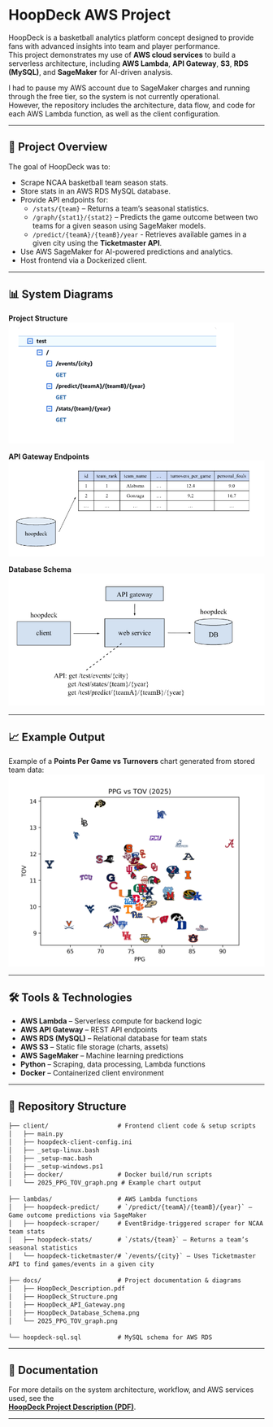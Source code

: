 # HoopDeck AWS Project

HoopDeck is a basketball analytics platform concept designed to provide fans with advanced insights into team and player performance.  
This project demonstrates my use of **AWS cloud services** to build a serverless architecture, including **AWS Lambda**, **API Gateway**, **S3**, **RDS (MySQL)**, and **SageMaker** for AI-driven analysis.  

I had to pause my AWS account due to SageMaker charges and running through the free tier, so the system is not currently operational.  
However, the repository includes the architecture, data flow, and code for each AWS Lambda function, as well as the client configuration.

---

## 📄 Project Overview

The goal of HoopDeck was to:

- Scrape NCAA basketball team season stats.
- Store stats in an AWS RDS MySQL database.
- Provide API endpoints for:
  - `/stats/{team}` – Returns a team’s seasonal statistics.
  - `/graph/{stat1}/{stat2}` – Predicts the game outcome between two teams for a given season using SageMaker models.
  - `/predict/{teamA}/{teamB}/year` - Retrieves available games in a given city using the **Ticketmaster API**.
- Use AWS SageMaker for AI-powered predictions and analytics.
- Host frontend via a Dockerized client.

---

## 📊 System Diagrams

**Project Structure**  
[![HoopDeck Structure](docs/HoopDeck_Structure.png)](docs/HoopDeck_Structure.png)

**API Gateway Endpoints**  
[![HoopDeck API Gateway](docs/HoopDeck_API_Gateway.png)](docs/HoopDeck_API_Gateway.png)

**Database Schema**  
[![HoopDeck Database Schema](docs/HoopDeck_Database_Schema.png)](docs/HoopDeck_Database_Schema.png)

---

## 📈 Example Output

Example of a **Points Per Game vs Turnovers** chart generated from stored team data:  
[![PPG vs TOV Chart](docs/2025_PPG_TOV_graph.png)](docs/2025_PPG_TOV_graph.png)

---

## 🛠️ Tools & Technologies

- **AWS Lambda** – Serverless compute for backend logic
- **AWS API Gateway** – REST API endpoints
- **AWS RDS (MySQL)** – Relational database for team stats
- **AWS S3** – Static file storage (charts, assets)
- **AWS SageMaker** – Machine learning predictions
- **Python** – Scraping, data processing, Lambda functions
- **Docker** – Containerized client environment

---

## 📂 Repository Structure

```plaintext
├── client/                   # Frontend client code & setup scripts
│   ├── main.py
│   ├── hoopdeck-client-config.ini
│   ├── _setup-linux.bash
│   ├── _setup-mac.bash
│   ├── _setup-windows.ps1
│   ├── docker/               # Docker build/run scripts
│   └── 2025_PPG_TOV_graph.png # Example chart output

├── lambdas/                  # AWS Lambda functions
│   ├── hoopdeck-predict/     # `/predict/{teamA}/{teamB}/{year}` – Game outcome predictions via SageMaker
│   ├── hoopdeck-scraper/     # EventBridge-triggered scraper for NCAA team stats
│   ├── hoopdeck-stats/       # `/stats/{team}` – Returns a team’s seasonal statistics
│   └── hoopdeck-ticketmaster/# `/events/{city}` – Uses Ticketmaster API to find games/events in a given city

├── docs/                     # Project documentation & diagrams
│   ├── HoopDeck_Description.pdf
│   ├── HoopDeck_Structure.png
│   ├── HoopDeck_API_Gateway.png
│   ├── HoopDeck_Database_Schema.png
│   └── 2025_PPG_TOV_graph.png

└── hoopdeck-sql.sql          # MySQL schema for AWS RDS

```

---

## 📄 Documentation

For more details on the system architecture, workflow, and AWS services used, see the  
[**HoopDeck Project Description (PDF)**](docs/HoopDeck_Description.pdf).

---
